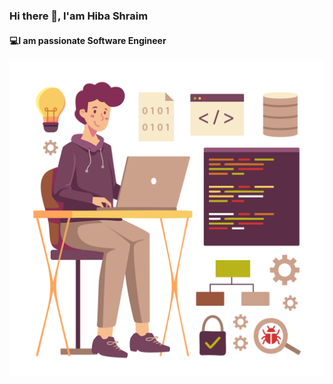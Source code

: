 ### Hi there 👋, I'am Hiba Shraim
#### 💻I am passionate Software Engineer
![Header](https://raw.githubusercontent.com/hibashraim/hibashraim/main/indomay32.jpg)



